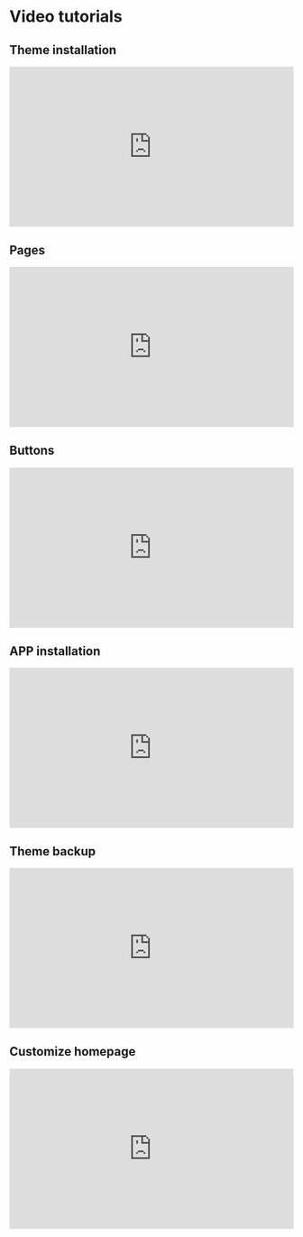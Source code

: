 # Video tutorials

## Theme installation
<div style="padding:56.25% 0 0 0;position:relative;"><iframe src="https://player.vimeo.com/video/455100232?title=0&byline=0" style="position:absolute;top:0;left:0;width:100%;height:100%;" frameborder="0" allow="autoplay; fullscreen" allowfullscreen></iframe></div>

## Pages
<div style="padding:56.25% 0 0 0;position:relative;"><iframe src="https://player.vimeo.com/video/455100769?title=0&byline=0" style="position:absolute;top:0;left:0;width:100%;height:100%;" frameborder="0" allow="autoplay; fullscreen" allowfullscreen></iframe></div>

## Buttons
<div style="padding:56.25% 0 0 0;position:relative;"><iframe src="https://player.vimeo.com/video/455101319?title=0&byline=0" style="position:absolute;top:0;left:0;width:100%;height:100%;" frameborder="0" allow="autoplay; fullscreen" allowfullscreen></iframe></div>

## APP installation
<div style="padding:56.25% 0 0 0;position:relative;"><iframe src="https://player.vimeo.com/video/455102360?title=0&byline=0" style="position:absolute;top:0;left:0;width:100%;height:100%;" frameborder="0" allow="autoplay; fullscreen" allowfullscreen></iframe></div>

## Theme backup
<div style="padding:56.25% 0 0 0;position:relative;"><iframe src="https://player.vimeo.com/video/455102661?title=0&byline=0" style="position:absolute;top:0;left:0;width:100%;height:100%;" frameborder="0" allow="autoplay; fullscreen" allowfullscreen></iframe></div>

## Customize homepage
<div style="padding:56.25% 0 0 0;position:relative;"><iframe src="https://player.vimeo.com/video/455103241?title=0&byline=0" style="position:absolute;top:0;left:0;width:100%;height:100%;" frameborder="0" allow="autoplay; fullscreen" allowfullscreen></iframe></div>

<script src="https://player.vimeo.com/api/player.js"></script>
